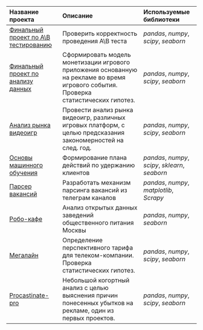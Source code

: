 | Название проекта | Описание | Используемые библиотеки | 
| :---------------------- | :---------------------- | :---------------------- |
| [Финальный проект по A\B тестированию](AB_test) | Проверить корректность проведения A\B теста| *pandas*, *numpy*, *scipy*, *seaborn*|
| [Финальный проект по анализу данных](Final_project)| Сформировать модель монетизации игрового приложения основанную на рекламе во время игрового события. Проверка статистических гипотез.| *pandas*, *numpy*, *scipy*, *seaborn*|
| [Анализ рынка видеоигр](Games_analysis) | Провести анализ рынка видеоигр, различных игровых платформ, с целью предсказания закономерностей на след. год.| *pandas*, *numpy*, *scipy*, *seaborn*|
| [Основы машинного обучения](ML_basics) |Формирование плана действий по удержанию клиентов| *pandas*, *numpy*, *scipy*, *sklearn*, *seaborn*|
| [Парсер вакансий](Parsing_homework) |Разработать механизм парсинга вакансий из телеграм каналов| *pandas*, *numpy*, *matplotlib*, *Scrapy*|
| [Робо-кафе](Preprocessing) |Анализ открытых данных заведений общественного питания Москвы| *pandas*, *numpy*, *seaborn*|
| [Мегалайн](Statistic_analysis) | Определение перспективного тарифа для телеком-компании. Проверка статистических гипотез.| *pandas*, *numpy*, *scipy*, *seaborn*|
| [Procastinate-pro](Cohort_analysis) | Небольшой когортный анализ с целью выяснения причин понесенных убытков на рекламе, один из первых проектов.| *pandas*, *numpy*, *scipy*, *seaborn*|
